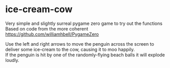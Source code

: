 # ice-cream-cow

Very simple and slightly surreal pygame zero game to try out the functions
Based on code from the more coherent https://github.com/williamhbell/PygameZero

Use the left and right arrows to move the penguin across the screen to deliver some ice-cream to the cow, causing it to moo happily.  
If the penguin is hit by one of the randomly-flying beach balls it will explode loudly.

